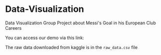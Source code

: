 # Data-Visualization
Data Visualization Group Project about Messi's Goal in his European Club Careers

You can access our demo via this link:

The raw data downloaded from kaggle is in the `raw_data.csv` file
